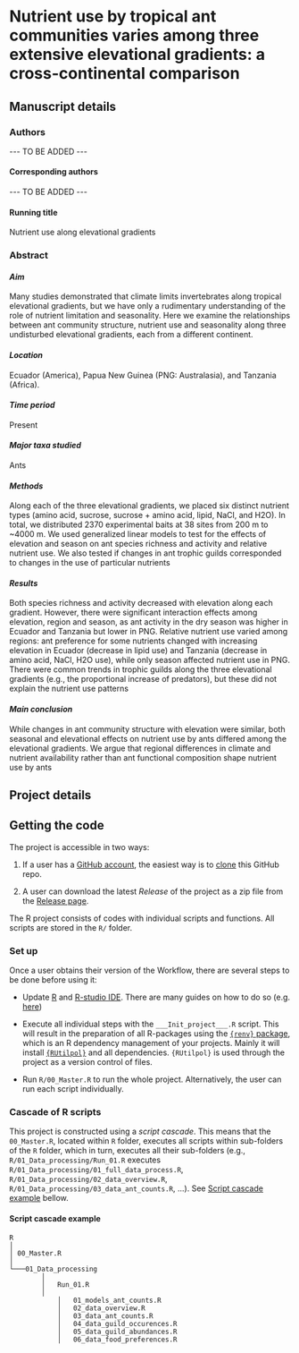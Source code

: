 # Nutrient use by tropical ant communities varies among three extensive elevational gradients: a cross-continental comparison

## Manuscript details

### Authors

--- TO BE ADDED ---

#### Corresponding authors

--- TO BE ADDED ---

#### Running title

Nutrient use along elevational gradients

### Abstract

#### *Aim*

Many studies demonstrated that climate limits invertebrates along tropical elevational gradients, but we have only a rudimentary understanding of the role of nutrient limitation and seasonality. Here we examine the relationships between ant community structure, nutrient use and seasonality along three undisturbed elevational gradients, each from a different continent.

#### *Location*

Ecuador (America), Papua New Guinea (PNG: Australasia), and Tanzania (Africa).

#### *Time period*

Present

#### *Major taxa studied*

Ants

#### *Methods*

Along each of the three elevational gradients, we placed six distinct nutrient types (amino acid, sucrose, sucrose + amino acid, lipid, NaCl, and H2O). In total, we distributed 2370 experimental baits at 38 sites from 200 m to ~4000 m. We used generalized linear models to test for the effects of elevation and season on ant species richness and activity and relative nutrient use. We also tested if changes in ant trophic guilds corresponded to changes in the use of particular nutrients

#### *Results*

Both species richness and activity decreased with elevation along each gradient. However, there were significant interaction effects among elevation, region and season, as ant activity in the dry season was higher in Ecuador and Tanzania but lower in PNG. Relative nutrient use varied among regions: ant preference for some nutrients changed with increasing elevation in Ecuador (decrease in lipid use) and Tanzania (decrease in amino acid, NaCl, H2O use), while only season affected nutrient use in PNG. There were common trends in trophic guilds along the three elevational gradients (e.g., the proportional increase of predators), but these did not explain the nutrient use patterns

#### *Main conclusion*

While changes in ant community structure with elevation were similar, both seasonal and elevational effects on nutrient use by ants differed among the elevational gradients. We argue that regional differences in climate and nutrient availability rather than ant functional composition shape nutrient use by ants

## Project details

## Getting the code

The project is accessible in two ways:
  
  1. If a user has a [GitHub account](https://github.com/), the easiest way is to [clone](https://happygitwithr.com/clone.html) this GitHub repo.
  
  2. A user can download the latest *Release* of the project as a zip file from the [Release page](https://github.com/OndrejMottl/Ant_Nutrient_use/releases).

The R project consists of codes with individual scripts and functions. All scripts are stored in the `R/` folder.

### Set up

Once a user obtains their version of the Workflow, there are several steps to be done before using it:

- Update [R](https://en.wikipedia.org/wiki/R_(programming_language)) and [R-studio IDE](https://posit.co/products/open-source/rstudio/). There are many guides on how to do so (e.g. [here](https://jennhuck.github.io/workshops/install_update_R.html))

- Execute all individual steps with the `___Init_project___.R` script. This will result in the preparation of all R-packages using the [`{renv}` package](https://rstudio.github.io/renv/articles/renv.html), which is an R dependency management of your projects. Mainly it will install [`{RUtilpol}`](https://github.com/HOPE-UIB-BIO/R-Utilpol-package) and all dependencies. `{RUtilpol}` is used through the project as a version control of files.

- Run `R/00_Master.R` to run the whole project. Alternatively, the user can run each script individually.

### Cascade of R scripts

This project is constructed using a *script cascade*. This means that the `00_Master.R`, located within `R` folder, executes all scripts within sub-folders of the `R` folder, which in turn, executes all their sub-folders (e.g., `R/01_Data_processing/Run_01.R` executes `R/01_Data_processing/01_full_data_process.R`, `R/01_Data_processing/02_data_overview.R`, `R/01_Data_processing/03_data_ant_counts.R`, ...). See [Script cascade example](#script-cascade-example) bellow.

#### Script cascade example

```{r}
R
│
│ 00_Master.R
│
└───01_Data_processing
        │
        │   Run_01.R
        │
            │   01_models_ant_counts.R
            │   02_data_overview.R
            │   03_data_ant_counts.R
            │   04_data_guild_occurences.R
            │   05_data_guild_abundances.R
            │   06_data_food_preferences.R
                

```

